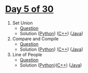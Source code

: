 # [Day 5 of 30](https://www.hackerrank.com/contests/day-5-of-30/challenges "Day 5 of 30 contest link")

1. Set Union
   - [Question](https://www.hackerrank.com/contests/day-5-of-30/challenges/set-union "Set Union")
   - Solution ([Python](Set%20Union/Python/ "Solution in Python")) ([C++](Set%20Union/C++/ "Solution in C++")) ([Java](Set%20Union/Java/ "Solution in Java"))
2. Compare and Compile
   - [Question](https://www.hackerrank.com/contests/day-5-of-30/challenges/compare-and-compile "Compare and Compile")
   - Solution ([Python](Compare%20and%20Compile/Python/ "Solution in Python")) ([C++](Compare%20and%20Compile/C++/ "Solution in C++")) ([Java](Compare%20and%20Compile/Java/ "Solution in Java"))
3. Line of People
   - [Question](https://www.hackerrank.com/contests/day-5-of-30/challenges/line-of-people-1 "Line of People")
   - Solution ([Python](Line%20of%20people/Python/ "Solution in Python"))([C++](Line%20of%20people/C++/ "Solution in C++")) ([Java](Line%20of%20people/Java/ "Solution in Java"))
